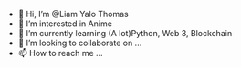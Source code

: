 - 👋 Hi, I’m @Liam Yalo Thomas
- 👀 I’m interested in Anime
- 🌱 I’m currently learning (A lot)Python, Web 3, Blockchain
- 💞️ I’m looking to collaborate on ...
- 📫 How to reach me ...

<!---
LiamYalo/LiamYalo is a ✨ special ✨ repository because its `README.md` (this file) appears on your GitHub profile.
You can click the Preview link to take a look at your changes.
--->
